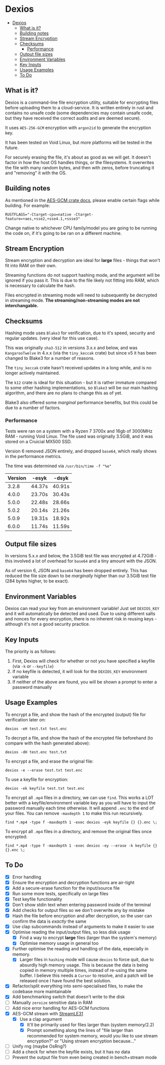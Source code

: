 # Dexios

- [Dexios](#dexios)
  - [What is it?](#what-is-it)
  - [Building notes](#building-notes)
  - [Stream Encryption](#stream-encryption)
  - [Checksums](#checksums)
    - [Performance](#performance)
  - [Output file sizes](#output-file-sizes)
  - [Environment Variables](#environment-variables)
  - [Key Inputs](#key-inputs)
  - [Usage Examples](#usage-examples)
  - [To Do](#to-do)

## What is it?

Dexios is a command-line file encryption utility, suitable for encrypting files before uploading them to a cloud-service. It is written entirely in rust and contains no unsafe code (some dependencies may contain unsafe code, but they have received the correct audits and are deemed secure).

It uses `AES-256-GCM` encryption with `argon2id` to generate the encryption key.

It has been tested on Void Linux, but more platforms will be tested in the future.

For securely erasing the file, it's about as good as we will get. It doesn't factor in how the host OS handles things, or the filesystems. It overwrites the file with many random bytes, and then with zeros, before truncating it and "removing" it with the OS.

## Building notes

As mentioned in the [AES-GCM crate docs](https://docs.rs/aes-gcm/latest/aes_gcm/index.html#performance-notes), please enable certain flags while building. For example:

`RUSTFLAGS="-Ctarget-cpu=native -Ctarget-feature=+aes,+sse2,+sse4.1,+ssse3"`

Change native to whichever CPU family/model you are going to be running the code on, if it's going to be ran on a different machine.

## Stream Encryption

Stream encryption and decryption are ideal for **large** files - things that won't fit into RAM on their own.

Streaming functions do not support hashing mode, and the argument will be ignored if you pass it. This is due to the file likely not fitting into RAM, which is necessary to calculate the hash.

Files encrypted in streaming mode will need to subsequently be decrypted in streaming mode. **The streaming/non-streaming modes are not interchangable.**

## Checksums

Hashing mode uses `Blake3` for verification, due to it's speed, security and regular updates. (very ideal for this use case).

This was originally `sha3-512` in versions 3.x.x and below, and was `KangarooTwelve` in 4.x.x (via the `tiny_keccak` crate) but since v5 it has been changed to Blake3 for a number of reasons.

The `tiny_keccak` crate hasn't received updates in a long while, and is no longer actively maintained.

The `k12` crate is ideal for this situation - but it is rather immature compared to some other hashing implementations, so `Blake3` will be our main hashing algorithm, and there are no plans to change this as of yet.

Blake3 also offered some *marginal* performance benefits, but this could be due to a number of factors.

### Performance

Tests were ran on a system with a Ryzen 7 3700x and 16gb of 3000MHz RAM - running Void Linux. The file used was originally 3.5GiB, and it was stored on a Cruicial MX500 SSD.

Version 6 removed JSON entirely, and dropped `base64`, which really shows in the performance metrics.

The time was determined via `/usr/bin/time -f "%e"`

| Version     | -esyk       | -dsyk       |
| ----------- | ----------- | ----------- |
| 3.2.8       | 44.37s      | 40.91s      |
| 4.0.0       | 23.70s      | 30.43s      |
| 5.0.0       | 22.48s      | 28.66s      |
| 5.0.2       | 20.14s      | 21.26s      |
| 5.0.9       | 19.31s      | 18.92s      |
| 6.0.0       | 11.74s      | 11.59s      |

## Output file sizes

In versions 5.x.x and below, the 3.5GiB test file was encrypted at 4.72GiB - this involved a lot of overhead for `base64` and a tiny amount with the JSON.

As of version 6, JSON and `base64` has been dropped entirely. This has reduced the file size down to be *marginally* higher than our 3.5GiB test file (284 bytes higher, to be exact).

## Environment Variables

Dexios can read your key from an environment variable! Just set `DEXIOS_KEY` and it will automatically be detected and used. Due to using different salts and nonces for every encryption, there is no inherent risk in reusing keys - although it's not a good security practice.

## Key Inputs

The priority is as follows:

1. First, Dexios will check for whether or not you have specified a keyfile (via `-k` or `--keyfile`)
2. If no keyfile is detected, it will look for the `DEXIOS_KEY` environment variable
3. If neither of the above are found, you will be shown a prompt to enter a password manually

## Usage Examples

To encrypt a file, and show the hash of the encrypted (output) file for verification later on:

`dexios -eH test.txt test.enc`

To decrypt a file, and show the hash of the encrypted file beforehand (to compare with the hash generated above):

`dexios -dH test.enc test.txt`

To encrypt a file, and erase the original file:

`dexios -e --erase test.txt test.enc`

To use a keyfile for encryption:

`dexios -ek keyfile test.txt test.enc`

To encrypt all `.mp4` files in a directory, we can use `find`. This works a LOT better with a keyfile/environment variable key as you will have to input the password manually each time otherwise. It will append `.enc` to the end of your files. You can remove `-maxdepth 1` to make this run recursively.

`find *.mp4 -type f -maxdepth 1 -exec dexios -eyk keyfile {} {}.enc \;`

To encrypt all `.mp4` files in a directory, and remove the original files once encrypted:

`find *.mp4 -type f -maxdepth 1 -exec dexios -ey --erase -k keyfile {} {}.enc \;`

## To Do

- [x] Error handling
- [x] Ensure the encryption and decryption functions are air-tight
- [x] Add a secure-erase function for the input/source file
- [x] Run some more tests, specifically on large files
- [x] Test keyfile functionality
- [x] Don't show stdin text when entering password inside of the terminal
- [x] Add checks for output files so we don't overwrite any by mistake
- [x] Hash the file before encryption and after decryption, so the user can confirm the data is *exactly* the same
- [x] Use clap subcommands instead of arguments to make it easier to use
- [x] Optimise reading the input/output files, so less disk usage
  - [x] Find a way to encrypt **large** files (larger than the system's memory)
  - [x] Optimise memory usage in general too
- [x] Further optimise the reading and handling of the data, especially in memory.
  - [x] Larger files in `hashing` mode will cause `dexios` to force quit, due to absurdly high memory usage. This is because the data is being copied in memory multiple times, instead of re-using the same buffer. I believe this needs a `Cursor` to resolve, and a patch will be released once I have found the best solution.
- [x] Refactor/split everything into semi-specialised files, to make the codebase more maintainable
- [x] Add benchmarking switch that doesn't write to the disk
- [ ] Manually `zeroize` sensitive data in RAM
- [ ] Add nice error handling for AES-GCM functions
- [x] AES-GCM stream with [StreamLE31](https://docs.rs/aead/latest/aead/stream/struct.StreamLE31.html)
  - [x] Use a clap argument
    - [x] It'll be primarily used for files larger than (system memory/2.2)
    - [x] Prompt something along the lines of "file larger than recommended for system memory, would you like to use stream encryption?" or "Using stream encryption because..."
- [ ] Unify rng (maybe OsRng?)
- [ ] Add a check for when the keyfile exists, but it has no data
- [ ] Prevent the output file from even being created in bench+stream mode